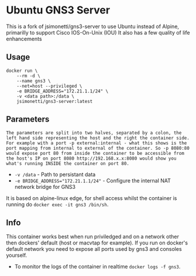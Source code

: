 # Ubuntu GNS3 Server

This is a fork of jsimonetti/gns3-server to use Ubuntu instead of Alpine, primarilly to support Cisco IOS-On-Unix (IOU)
It also has a few quality of life enhancements

## Usage

```
docker run \
    --rm -d \
    --name gns3 \
    --net=host --privileged \
    -e BRIDGE_ADDRESS="172.21.1.1/24" \
    -v <data path>:/data \
    jsimonetti/gns3-server:latest 
```

## Parameters

`The parameters are split into two halves, separated by a colon, the left hand side representing the host and the right the container side. 
For example with a port -p external:internal - what this shows is the port mapping from internal to external of the container.
So -p 8080:80 would expose port 80 from inside the container to be accessible from the host's IP on port 8080
http://192.168.x.x:8080 would show you what's running INSIDE the container on port 80.`


* `-v /data` - Path to persistant data
* `-e BRIDGE_ADDRESS="172.21.1.1/24"` - Configure the internal NAT network bridge for GNS3

It is based on alpine-linux edge, for shell access whilst the container is running do `docker exec -it gns3 /bin/sh`.

## Info

This container works best when run priviledged and on a network other then dockers' default (host or macvtap for example).
If you run on docker's default network you need to expose all ports used by gns3 and consoles yourself.


* To monitor the logs of the container in realtime `docker logs -f gns3`.
